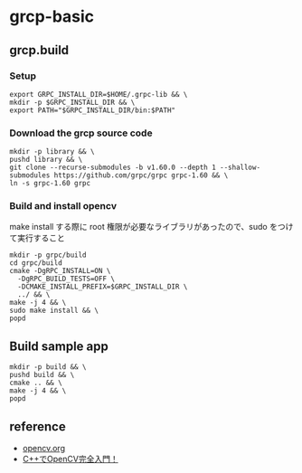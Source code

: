 # grcp-basic

## grcp.build

### Setup

```
export GRPC_INSTALL_DIR=$HOME/.grpc-lib && \
mkdir -p $GRPC_INSTALL_DIR && \
export PATH="$GRPC_INSTALL_DIR/bin:$PATH"
```

### Download the grcp source code

```
mkdir -p library && \
pushd library && \
git clone --recurse-submodules -b v1.60.0 --depth 1 --shallow-submodules https://github.com/grpc/grpc grpc-1.60 && \
ln -s grpc-1.60 grpc
```


### Build and install opencv

make install する際に root 権限が必要なライブラリがあったので、sudo をつけて実行すること

```
mkdir -p grpc/build
cd grpc/build
cmake -DgRPC_INSTALL=ON \
  -DgRPC_BUILD_TESTS=OFF \
  -DCMAKE_INSTALL_PREFIX=$GRPC_INSTALL_DIR \
  ../ && \
make -j 4 && \
sudo make install && \
popd
```
## Build sample app

```
mkdir -p build && \
pushd build && \
cmake .. && \
make -j 4 && \
popd
```

## reference

- [opencv.org](https://opencv.org)
- [C++でOpenCV完全入門！](https://zenn.dev/turing_motors/articles/daf3e8829f0967)

